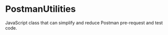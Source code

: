 # PostmanUtilities
JavaScript class that can simplify and reduce Postman pre-request and test code.
